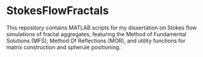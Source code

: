 # StokesFlowFractals
This repository contains MATLAB scripts for my dissertation on Stokes flow simulations of fractal aggregates, featuring the Method of Fundamental Solutions (MFS), Method Of Reflections (MOR), and utility functions for matrix construction and spherule positioning.
